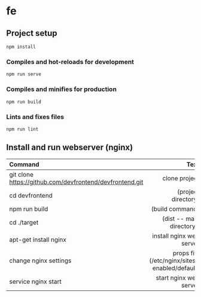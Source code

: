 # fe

## Project setup
```
npm install
```

### Compiles and hot-reloads for development
```
npm run serve
```

### Compiles and minifies for production
```
npm run build
```

### Lints and fixes files
```
npm run lint
```

## Install and run webserver (nginx)

| Command | Text |
| :---         |     ---:      |  
| git clone https://github.com/devfrontend/devfrontend.git    | clone project      |
| cd devfrontend    |  (project directory)      |
| npm run build   |  (build command)      |
| cd ./target   | (dist -- main directory )     |
| apt-get install nginx   | install nginx web server     |
| change nginx settings   | props file (/etc/nginx/sites-enabled/default)    |
| service nginx start   | start nginx web server     |

